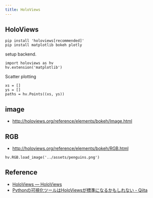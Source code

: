 ```yaml
---
title: HoloViews
---
```


## HoloViews

```
pip install 'holoviews[recommended]'
pip install matplotlib bokeh plotly
```

setup backend.

```
import holoviews as hv
hv.extension('matplotlib')
```

Scatter plotting

```
xs = []
ys = []
paths = hv.Points((xs, ys))
```


## image
* http://holoviews.org/reference/elements/bokeh/Image.html

## RGB
* http://holoviews.org/reference/elements/bokeh/RGB.html

```
hv.RGB.load_image('../assets/penguins.png')
```

## Reference
* [HoloViews — HoloViews](http://holoviews.org/)
* [Pythonの可視化ツールはHoloViewsが標準になるかもしれない - Qiita](http://qiita.com/driller/items/53be86cea3c3201e7e0f)

